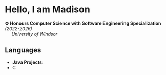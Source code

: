 
<!--
**MadisonGosselin/MadisonGosselin** is a ✨ _special_ ✨ repository because its `README.md` (this file) appears on your GitHub profile.

Here are some ideas to get you started:

- 🔭 I’m currently working on ...
- 🌱 I’m currently learning ...
- 👯 I’m looking to collaborate on ...
- 🤔 I’m looking for help with ...
- 💬 Ask me about ...
- 📫 How to reach me: ...
- 😄 Pronouns: ...
- ⚡ Fun fact: ...
-->
<h1>Hello, I am Madison</h1>
<b>⚙ Honours Computer Science with Software Engineering Specialization</b>
<i>(2022-2026)</i>
<br>
<i>&emsp;&ensp;University of Windsor </i>

<h2>Languages</h2>
<ul>
  <li><b>Java Projects: </b></li>
  <li>C</li>
</ul>
